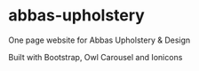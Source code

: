 # abbas-upholstery

One page website for Abbas Upholstery &amp; Design

Built with Bootstrap, Owl Carousel and Ionicons
